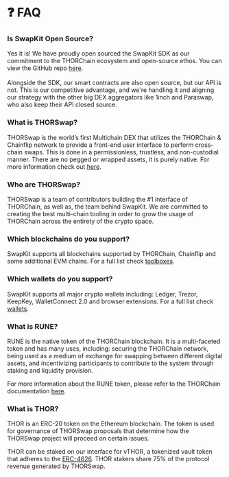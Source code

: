 # ❓ FAQ

### Is SwapKit Open Source?

Yes it is! We have proudly open sourced the SwapKit SDK as our commitment to the THORChain ecosystem and open-source ethos. You can view the GitHub repo [here](https://github.com/thorswap/SwapKit).\
\
Alongside the SDK, our smart contracts are also open source, but our API is not. This is our competitive advantage, and we're handling it and aligning our strategy with the other big DEX aggregators like 1inch and Paraswap, who also keep their API closed source.

### What is THORSwap?

THORSwap is the world’s first Multichain DEX that utilizes the THORChain & Chainflip network to provide a front-end user interface to perform cross-chain swaps. This is done in a permissionless, trustless, and non-custodial manner. There are no pegged or wrapped assets, it is purely native. For more information check out [here](https://thorswap.medium.com/thorswap-has-launched-is-this-the-death-of-cexs-cb6cf015b8f).

### Who are THORSwap?

THORSwap is a team of contributors building the #1 interface of THORChain, as well as, the team behind SwapKit. We are committed to creating the best multi-chain tooling in order to grow the usage of THORChain across the entirety of the crypto space.

### Which blockchains do you support?

SwapKit supports all blockchains supported by THORChain, Chainflip and some additional EVM chains. For a full list check [toolboxes](../swapkit-sdk/toolboxes/ "mention").

### Which wallets do you support?

SwapKit supports all major crypto wallets including: Ledger, Trezor, KeepKey, WalletConnect 2.0 and browser extensions. For a full list check [wallets](../swapkit-sdk/wallets/ "mention").

### What is RUNE?

RUNE is the native token of the THORChain blockchain. It is a multi-faceted token and has many uses, including: securing the THORChain network, being used as a medium of exchange for swapping between different digital assets, and incentivizing participants to contribute to the system through staking and liquidity provision.

For more information about the RUNE token, please refer to the THORChain documentation [here](https://docs.thorchain.org/understanding-thorchain/rune).

### What is THOR?

THOR is an ERC-20 token on the Ethereum blockchain. The token is used for governance of THORSwap proposals that determine how the THORSwap project will proceed on certain issues.

THOR can be staked on our interface for vTHOR, a tokenized vault token that adheres to the [ERC-4626](https://eips.ethereum.org/EIPS/eip-4626). THOR stakers share 75% of the protocol revenue generated by THORSwap.
